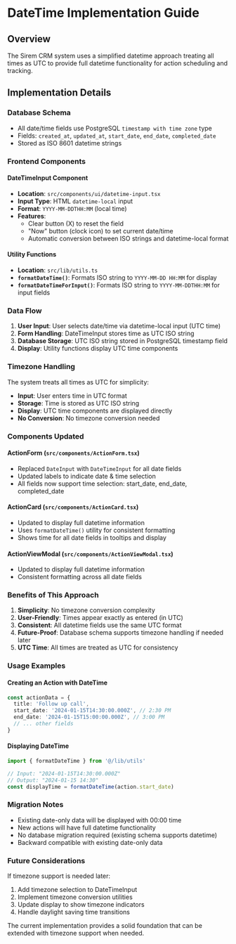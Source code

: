 # DateTime Implementation Guide

## Overview

The Sirem CRM system uses a simplified datetime approach treating all times as UTC to provide full datetime functionality for action scheduling and tracking.

## Implementation Details

### Database Schema

- All date/time fields use PostgreSQL `timestamp with time zone` type
- Fields: `created_at`, `updated_at`, `start_date`, `end_date`, `completed_date`
- Stored as ISO 8601 datetime strings

### Frontend Components

#### DateTimeInput Component

- **Location**: `src/components/ui/datetime-input.tsx`
- **Input Type**: HTML `datetime-local` input
- **Format**: `YYYY-MM-DDTHH:MM` (local time)
- **Features**:
  - Clear button (X) to reset the field
  - "Now" button (clock icon) to set current date/time
  - Automatic conversion between ISO strings and datetime-local format

#### Utility Functions

- **Location**: `src/lib/utils.ts`
- **`formatDateTime()`**: Formats ISO string to `YYYY-MM-DD HH:MM` for display
- **`formatDateTimeForInput()`**: Formats ISO string to `YYYY-MM-DDTHH:MM` for input fields

### Data Flow

1. **User Input**: User selects date/time via datetime-local input (UTC time)
2. **Form Handling**: DateTimeInput stores time as UTC ISO string
3. **Database Storage**: UTC ISO string stored in PostgreSQL timestamp field
4. **Display**: Utility functions display UTC time components

### Timezone Handling

The system treats all times as UTC for simplicity:

- **Input**: User enters time in UTC format
- **Storage**: Time is stored as UTC ISO string
- **Display**: UTC time components are displayed directly
- **No Conversion**: No timezone conversion needed

### Components Updated

#### ActionForm (`src/components/ActionForm.tsx`)

- Replaced `DateInput` with `DateTimeInput` for all date fields
- Updated labels to indicate date & time selection
- All fields now support time selection: start_date, end_date, completed_date

#### ActionCard (`src/components/ActionCard.tsx`)

- Updated to display full datetime information
- Uses `formatDateTime()` utility for consistent formatting
- Shows time for all date fields in tooltips and display

#### ActionViewModal (`src/components/ActionViewModal.tsx`)

- Updated to display full datetime information
- Consistent formatting across all date fields

### Benefits of This Approach

1. **Simplicity**: No timezone conversion complexity
2. **User-Friendly**: Times appear exactly as entered (in UTC)
3. **Consistent**: All datetime fields use the same UTC format
4. **Future-Proof**: Database schema supports timezone handling if needed later
5. **UTC Time**: All times are treated as UTC for consistency

### Usage Examples

#### Creating an Action with DateTime

```typescript
const actionData = {
  title: 'Follow up call',
  start_date: '2024-01-15T14:30:00.000Z', // 2:30 PM
  end_date: '2024-01-15T15:00:00.000Z', // 3:00 PM
  // ... other fields
}
```

#### Displaying DateTime

```typescript
import { formatDateTime } from '@/lib/utils'

// Input: "2024-01-15T14:30:00.000Z"
// Output: "2024-01-15 14:30"
const displayTime = formatDateTime(action.start_date)
```

### Migration Notes

- Existing date-only data will be displayed with 00:00 time
- New actions will have full datetime functionality
- No database migration required (existing schema supports datetime)
- Backward compatible with existing date-only data

### Future Considerations

If timezone support is needed later:

1. Add timezone selection to DateTimeInput
2. Implement timezone conversion utilities
3. Update display to show timezone indicators
4. Handle daylight saving time transitions

The current implementation provides a solid foundation that can be extended with timezone support when needed.
